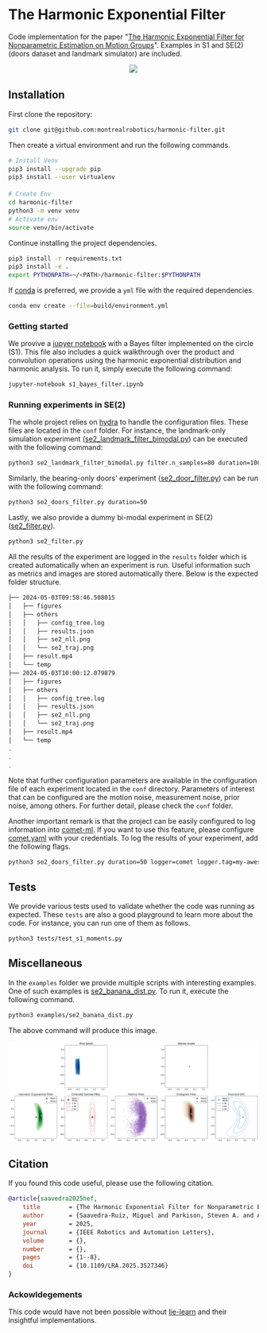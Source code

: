 # The Harmonic Exponential Filter

Code implementation for the paper "[The Harmonic Exponential Filter for Nonparametric Estimation on Motion Groups](https://arxiv.org/abs/2408.00907)". Examples in S1 and SE(2) (doors dataset and landmark simulator) are included.

<p align="center">
  <img src="media/main.gif" />
</p>

## Installation

First clone the repository:

```bash
git clone git@github.com:montrealrobotics/harmonic-filter.git
```

Then create a virtual environment and run the following commands.

```bash
# Install Venv
pip3 install --upgrade pip
pip3 install --user virtualenv

# Create Env
cd harmonic-filter
python3 -m venv venv
# Activate env
source venv/bin/activate
```

Continue installing the project dependencies.

```bash
pip3 install -r requirements.txt
pip3 install -e .
export PYTHONPATH=~/<PATH>/harmonic-filter:$PYTHONPATH
```

If [conda](https://conda.io/projects/conda/en/latest/index.html) is preferred, we provide a `yml` file with the required dependencies.

```bash
conda env create --file=build/environment.yml
```

### Getting started
We provive a [jupyer notebook](s1_bayes_filter.ipynb) with a Bayes filter implemented on the circle (S1). This file also includes a quick walkthrough over the product and convolution operations using the harmonic exponential distribution and harmonic analysis. To run it, simply execute the following command:

```bash
jupyter-notebook s1_bayes_filter.ipynb
```

### Running experiments in  SE(2)

The whole project relies on [hydra](https://hydra.cc/) to handle the configuration files. These files are located in the `conf` folder. For instance, the landmark-only simulation experiment ([se2_landmark_filter_bimodal.py](se2_landmark_filter_bimodal.py)) can be executed with the following command:

```bash
python3 se2_landmark_filter_bimodal.py filter.n_samples=80 duration=100
```

Similarly, the bearing-only doors' experiment ([se2_door_filter.py](se2_door_filter.py)) can be run with the following command:

```bash
python3 se2_doors_filter.py duration=50
```

Lastly, we also provide a dummy bi-modal experiment in SE(2) ([se2_filter.py](se2_filter.py)).

```bash
python3 se2_filter.py
```

All the results of the experiment are logged in the `results` folder which is created automatically when an experiment is run. Useful information such as metrics and images are stored automatically there. Below is the expected folder structure.

```bash
├── 2024-05-03T09:58:46.508015
│   ├── figures 
│   ├── others
│   │   ├── config_tree.log
│   │   ├── results.json
│   │   ├── se2_nll.png
│   │   └── se2_traj.png
│   ├── result.mp4
│   └── temp
├── 2024-05-03T10:00:12.079879
│   ├── figures 
│   ├── others
│   │   ├── config_tree.log
│   │   ├── results.json
│   │   ├── se2_nll.png
│   │   └── se2_traj.png
│   ├── result.mp4
│   └── temp
.
.
.
```

Note that further configuration parameters are available in the configuration file of each experiment located in the `conf` directory. Parameters of interest that can be configured are the motion noise, measurement noise, prior noise, among others. For further detail, please check the `conf` folder.

Another important remark is that the project can be easily configured to log information into [comet-ml](https://www.comet.com/site/). If you want to use this feature, please configure [comet.yaml](conf/logger/comet.yaml) with your credentials. To log the results of your experiment, add the following flags.

```bash
python3 se2_doors_filter.py duration=50 logger=comet logger.tag=my-awesome-tag
```

## Tests

We provide various tests used to validate whether the code was running as expected. These `tests` are also a good playground to learn more about the code. For instance, you can run one of them as follows.

```bash
python3 tests/test_s1_moments.py
```

## Miscellaneous

In the `examples` folder we provide multiple scripts with interesting examples. One of such examples is [se2_banana_dist.py](examples/se2_banana_dist.py). To run it, execute the following command.

```bash
python3 examples/se2_banana_dist.py
```

The above command will produce this image.

![banana](media/banana.png)

## Citation

If you found this code useful, please use the following citation.

```bibtex
@article{saavedra2025hef,
	title        = {The Harmonic Exponential Filter for Nonparametric Estimation on Motion Groups},
	author       = {Saavedra-Ruiz, Miguel and Parkison, Steven A. and Arora, Ria and Forbes, James Richard and Paull, Liam},
	year         = 2025,
	journal      = {IEEE Robotics and Automation Letters},
	volume       = {},
	number       = {},
	pages        = {1--8},
	doi          = {10.1109/LRA.2025.3527346}
}
```

### Ackowldegements

This code would have not been possible without [lie-learn](https://github.com/AMLab-Amsterdam/lie_learn) and their insightful implementations.
